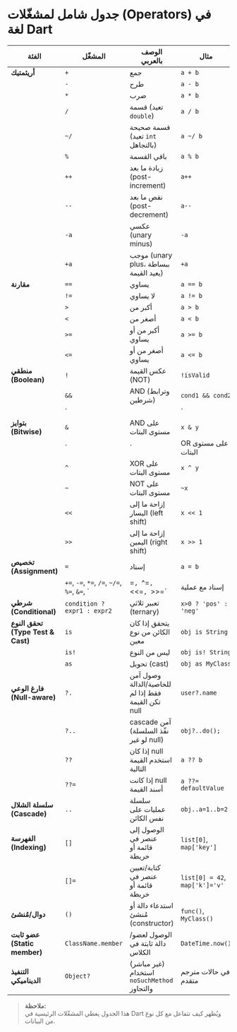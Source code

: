 # جدول شامل لمشغّلات (Operators) في لغة Dart

| الفئة              | المشغّل               | الوصف بالعربي                                                               | مثال                           |
|--------------------|-----------------------|------------------------------------------------------------------------------|--------------------------------|
| **أريثمتيك**      | `+`                   | جمع                                                                          | `a + b`                        |
|                    | `-`                   | طرح                                                                          | `a - b`                        |
|                    | `*`                   | ضرب                                                                          | `a * b`                        |
|                    | `/`                   | قسمة (تعيد `double`)                                                          | `a / b`                        |
|                    | `~/`                  | قسمة صحيحة (تعيد `int` بالتجاهل)                                              | `a ~/ b`                       |
|                    | `%`                   | باقي القسمة                                                                  | `a % b`                        |
|                    | `++`                  | زيادة ما بعد (post-increment)                                                | `a++`                          |
|                    | `--`                  | نقص ما بعد (post-decrement)                                                  | `a--`                          |
|                    | `-a`                  | عكسي (unary minus)                                                           | `-a`                           |
|                    | `+a`                  | موجب (unary plus، ببساطة يعيد القيمة)                                        | `+a`                           |
| **مقارنة**         | `==`                  | يساوي                                                                        | `a == b`                       |
|                    | `!=`                  | لا يساوي                                                                     | `a != b`                       |
|                    | `>`                   | أكبر من                                                                      | `a > b`                        |
|                    | `<`                   | أصغر من                                                                      | `a < b`                        |
|                    | `>=`                  | أكبر من أو يساوي                                                             | `a >= b`                       |
|                    | `<=`                  | أصغر من أو يساوي                                                             | `a <= b`                       |
| **منطقي (Boolean)**| `!`                   | عكس القيمة (NOT)                                                             | `!isValid`                     |
|                    | `&&`                  | AND (وترابط شرطين)                                                           | `cond1 && cond2`               |
|                    | `||`                  | OR (أو منطقي)                                                                | `cond1 || cond2`               |
| **بتوايز (Bitwise)**| `&`                  | AND على مستوى البتات                                                         | `x & y`                        |
|                    | `|`                   | OR على مستوى البتات                                                          | `x | y`                        |
|                    | `^`                   | XOR على مستوى البتات                                                         | `x ^ y`                        |
|                    | `~`                   | NOT على مستوى البتات                                                         | `~x`                           |
|                    | `<<`                  | إزاحة ما إلى اليسار (left shift)                                             | `x << 1`                       |
|                    | `>>`                  | إزاحة ما إلى اليمين (right shift)                                            | `x >> 1`                       |
| **تخصيص (Assignment)** | `=`             | إسناد                                                                        | `a = b`                        |
|                    | `+=`, `-=`, `*=`, `/=`, `~/=`, `%=`, `&=`, `|=`, `^=`, `<<=`, `>>=` | إسناد مع عملية                                                              | `a += 5`                       |
| **شرطي (Conditional)** | `condition ? expr1 : expr2` | تعبير ثلاثي (ternary)                                                   | `x>0 ? 'pos' : 'neg'`          |
| **تحقق النوع (Type Test & Cast)** | `is`       | يتحقق إذا كان الكائن من نوع معين                                             | `obj is String`                |
|                    | `is!`                 | ليس من النوع                                                             | `obj is! String`               |
|                    | `as`                  | تحويل (cast)                                                                 | `obj as MyClass`               |
| **فارغ الوعي (Null-aware)** | `?.`       | وصول آمن للخاصية/الدالة فقط إذا لم تكن القيمة null                          | `user?.name`                   |
|                    | `?..`                 | cascade آمن (نفّذ السلسلة لو غير null)                                        | `obj?..do();`                  |
|                    | `??`                  | إذا كان null استخدم القيمة التالية                                             | `a ?? b`                       |
|                    | `??=`                 | إذا كانت null أسند القيمة                                                   | `a ??= defaultValue`           |
| **سلسلة الشلال (Cascade)** | `..`         | سلسلة عمليات على نفس الكائن                                               | `obj..a=1..b=2`                |
| **الفهرسة (Indexing)** | `[]`              | الوصول إلى عنصر في قائمة أو خريطة                                          | `list[0]`, `map['key']`        |
|                    | `[]=`                 | كتابة/تعيين عنصر في قائمة أو خريطة                                          | `list[0] = 42`, `map['k']='v'` |
| **دوال/مُنشئ**      | `()`                  | استدعاء دالة أو مُنشئ (constructor)                                         | `func()`, `MyClass()`          |
| **عضو ثابت (Static member)** | `ClassName.member` | الوصول لعضو/دالة ثابتة في الكلاس                                          | `DateTime.now()`               |
| **التنفيذ الديناميكي** | `Object?`       | (غير مباشر) استخدام `noSuchMethod` والتجاوز                                | في حالات مترجم متقدم           |

> **ملاحظة:**  
> هذا الجدول يغطي المشغّلات الرئيسية في Dart ويُظهر كيف تتفاعل مع كل نوع من البيانات.
